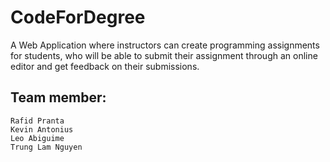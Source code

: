 # CodeForDegree
A Web Application where instructors can create programming assignments for students, who will be able to submit their assignment through an online editor and get feedback on their submissions.
## Team member:
    Rafid Pranta
    Kevin Antonius
    Leo Abiguime
    Trung Lam Nguyen